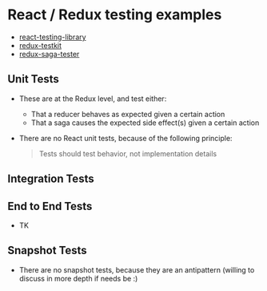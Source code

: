 # React / Redux testing examples

* [react-testing-library](https://github.com/kentcdodds/react-testing-library)
* [redux-testkit](https://github.com/wix/redux-testkit)
* [redux-saga-tester](https://github.com/wix/redux-saga-tester)

## Unit Tests

* These are at the Redux level, and test either:
  * That a reducer behaves as expected given a certain action
  * That a saga causes the expected side effect(s) given a certain action

* There are no React unit tests, because of the following principle:
  > Tests should test behavior, not implementation details

## Integration Tests


## End to End Tests

* TK

## Snapshot Tests

* There are no snapshot tests, because they are an antipattern (willing to discuss in more depth if needs be :)
